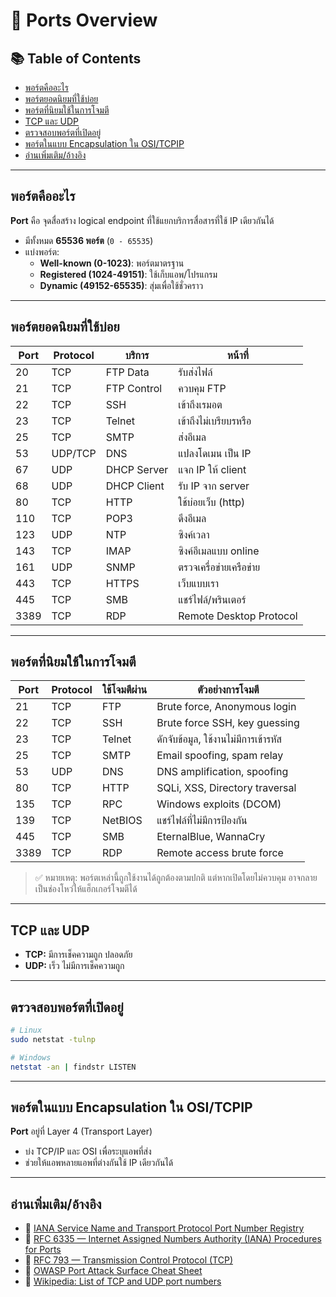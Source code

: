 # 🔌 Ports Overview

## 📚 Table of Contents
- [พอร์ตคืออะไร](#พอร์ตคืออะไร)
- [พอร์ตยอดนิยมที่ใช้บ่อย](#พอร์ตยอดนิยมที่ใช้บ่อย)
- [พอร์ตที่นิยมใช้ในการโจมตี](#พอร์ตที่นิยมใช้ในการโจมตี)
- [TCP และ UDP](#tcp-และ-udp)
- [ตรวจสอบพอร์ตที่เปิดอยู่](#ตรวจสอบพอร์ตที่เปิดอยู่)
- [พอร์ตในแบบ Encapsulation ใน OSI/TCPIP](#พอร์ตในแบบ-encapsulation-ใน-ositcpip)
- [อ่านเพิ่มเติม/อ้างอิง](#อ่านเพิ่มเติมอ้างอิง)

---

## พอร์ตคืออะไร

**Port** คือ จุดสื่อสร้าง logical endpoint ที่ใช้แยกบริการสื่อสารที่ใช้ IP เดียวกันได้

- มีทั้งหมด **65536 พอร์ต** (`0 - 65535`)
- แบ่งพอร์ต:
  - **Well-known (0-1023)**: พอร์ตมาตรฐาน
  - **Registered (1024-49151)**: ใช้เก็บแอพ/โปรแกรม
  - **Dynamic (49152-65535)**: สุ่มเพื่อใช้ชั่วคราว

---

## พอร์ตยอดนิยมที่ใช้บ่อย

| Port | Protocol | บริการ | หน้าที่ |
|------|----------|------------|-------------|
| 20   | TCP      | FTP Data   | รับส่งไฟล์ |
| 21   | TCP      | FTP Control| ควบคุม FTP |
| 22   | TCP      | SSH        | เข้าถึงเรมอต |
| 23   | TCP      | Telnet     | เข้าถึงไม่เบรียบรหรือ |
| 25   | TCP      | SMTP       | ส่งอีเมล |
| 53   | UDP/TCP  | DNS        | แปลงโดเมน เป็น IP |
| 67   | UDP      | DHCP Server| แจก IP ให้ client |
| 68   | UDP      | DHCP Client| รับ IP จาก server |
| 80   | TCP      | HTTP       | ใช้บ่อยเว็บ (http) |
| 110  | TCP      | POP3       | ดึงอีเมล |
| 123  | UDP      | NTP        | ซิงค์เวลา |
| 143  | TCP      | IMAP       | ซิงค์อีเมลแบบ online |
| 161  | UDP      | SNMP       | ตรวจเครื่อข่ายเครือข่าย |
| 443  | TCP      | HTTPS      | เว็บแบบเรา |
| 445  | TCP      | SMB        | แชร์ไฟล์/พรินเตอร์ |
| 3389 | TCP      | RDP        | Remote Desktop Protocol |

---

## พอร์ตที่นิยมใช้ในการโจมตี

| Port | Protocol | ใช้โจมตีผ่าน | ตัวอย่างการโจมตี |
|------|----------|---------------|-------------------|
| 21   | TCP      | FTP           | Brute force, Anonymous login |
| 22   | TCP      | SSH           | Brute force SSH, key guessing |
| 23   | TCP      | Telnet        | ดักจับข้อมูล, ใช้งานไม่มีการเข้ารหัส |
| 25   | TCP      | SMTP          | Email spoofing, spam relay |
| 53   | UDP      | DNS           | DNS amplification, spoofing |
| 80   | TCP      | HTTP          | SQLi, XSS, Directory traversal |
| 135  | TCP      | RPC           | Windows exploits (DCOM) |
| 139  | TCP      | NetBIOS       | แชร์ไฟล์ที่ไม่มีการป้องกัน |
| 445  | TCP      | SMB           | EternalBlue, WannaCry |
| 3389 | TCP      | RDP           | Remote access brute force |

> ✅ หมายเหตุ: พอร์ตเหล่านี้ถูกใช้งานได้ถูกต้องตามปกติ แต่หากเปิดโดยไม่ควบคุม อาจกลายเป็นช่องโหว่ให้แฮ็กเกอร์โจมตีได้

---

## TCP และ UDP

- **TCP:** มีการเช็คความถูก ปลอดภัย
- **UDP:** เร็ว ไม่มีการเช็คความถูก

---

## ตรวจสอบพอร์ตที่เปิดอยู่

```bash
# Linux
sudo netstat -tulnp

# Windows
netstat -an | findstr LISTEN
```

---

## พอร์ตในแบบ Encapsulation ใน OSI/TCPIP

**Port** อยู่ที่ Layer 4 (Transport Layer)

- บ่ง TCP/IP และ OSI เพื่อระบุแอพที่ส่ง
- ช่วยให้แอพหลายแอพที่ต่างกันใช้ IP เดียวกันได้

---

## อ่านเพิ่มเติม/อ้างอิง

- 🔗 [IANA Service Name and Transport Protocol Port Number Registry](https://www.iana.org/assignments/service-names-port-numbers/service-names-port-numbers.xhtml)
- 🔗 [RFC 6335 — Internet Assigned Numbers Authority (IANA) Procedures for Ports](https://datatracker.ietf.org/doc/html/rfc6335)
- 🔗 [RFC 793 — Transmission Control Protocol (TCP)](https://datatracker.ietf.org/doc/html/rfc793)
- 🔗 [OWASP Port Attack Surface Cheat Sheet](https://cheatsheetseries.owasp.org/cheatsheets/Port_Attack_Surface_Cheat_Sheet.html)
- 🔗 [Wikipedia: List of TCP and UDP port numbers](https://en.wikipedia.org/wiki/List_of_TCP_and_UDP_port_numbers)
